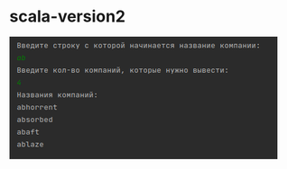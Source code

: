 # scala-version2

![](https://github.com/malevinsky/scala-version2/blob/master/src/main/scala/picture/Screenshot%20from%202021-02-28%2012-28-12.png)
